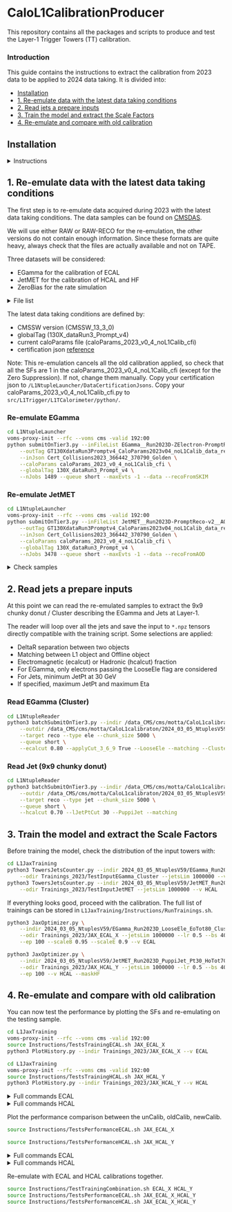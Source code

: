 # CaloL1CalibrationProducer

This repository contains all the packages and scripts to produce and test the Layer-1 Trigger Towers (TT) calibration.

### Introduction

This guide contains the instructions to extract the calibration from 2023 data to be applied to 2024 data taking.
It is divided into:
- [Installation](#introduction)
- [1. Re-emulate data with the latest data taking conditions](#1-re-emulate-data-with-the-latest-data-taking-conditions)
- [2. Read jets a prepare inputs](#2-read-jets-a-prepare-inputs)
- [3. Train the model and extract the Scale Factors](#3-train-the-model-and-extract-the-scale-factors)
- [4. Re-emulate and compare with old calibration](#4-re-emulate-and-compare-with-old-calibration)

## Installation

<details>
<summary>Instructions</summary>

```bash
cmsrel CMSSW_13_3_0
cd CMSSW_13_3_0/src
cmsenv
git cms-init
git cms-addpkg L1Trigger/L1TCalorimeter
git cms-addpkg L1Trigger/L1TNtuples
git cms-addpkg L1Trigger/Configuration
git cms-addpkg L1Trigger/L1TGlobal
git cms-addpkg L1Trigger/L1TCommon
git cms-addpkg L1Trigger/L1TZDC
mkdir L1Trigger/L1TZDC/data
cd L1Trigger/L1TZDC/data
wget https://raw.githubusercontent.com/cms-data/L1Trigger-L1TCalorimeter/master/zdcLUT_HI_v0_1.txt
cd -
git clone https://github.com/cms-l1t-offline/L1Trigger-L1TCalorimeter.git L1Trigger/L1TCalorimeter/data
git clone git@github.com:elenavernazza/CaloL1CalibrationProducer.git
git cms-checkdeps -A -a
scram b -j 8 
cd CaloL1CalibrationProducer
```

Activating the latest HCAL response corrections: [GoogleDOC](https://docs.google.com/document/d/1T0ileOTXzM7kgJx0V_dbJzcWr_JNbyi1V5mvssnigAI/edit)

```bash
mkdir L1NtupleLauncher/HCALResponseCorrections
scp evernazz@lxplus.cern.ch:/afs/cern.ch/user/m/mkrohn/public/ForLaurent/HcalRespCorrs_2023_v3.0_data.txt L1NtupleLauncher/HCALResponseCorrections
scp evernazz@lxplus.cern.ch:/afs/cern.ch/user/m/mkrohn/public/ForLaurent/HcalGains_2023_v2.0_data.txt L1NtupleLauncher/HCALResponseCorrections
```
</details>

## 1. Re-emulate data with the latest data taking conditions

The first step is to re-emulate data acquired during 2023 with the latest data taking conditions.
The data samples can be found on [CMSDAS](https://cmsweb.cern.ch/das/).

We will use either RAW or RAW-RECO for the re-emulation, the other versions do not contain enough information.
Since these formats are quite heavy, always check that the files are actually available and not on TAPE.

Three datasets will be considered:
- EGamma for the calibration of ECAL
- JetMET for the calibration of HCAL and HF
- ZeroBias for the rate simulation

<details>
<summary>File list</summary>

Once the list of files for the three datasets is finalized, copy the list to a txt file inside the `L1NtupleLauncher/inputFiles` folder.

- EGamma

```bash
dasgoclient --query=="file dataset=/EGamma0/Run2023D-ZElectron-PromptReco-v2/RAW-RECO" >> L1NtupleLauncher/inputFiles/EGamma__Run2023D-ZElectron-PromptReco-v2__RAW-RECO.txt
dasgoclient --query=="file dataset=/EGamma1/Run2023D-ZElectron-PromptReco-v2/RAW-RECO" >> L1NtupleLauncher/inputFiles/EGamma__Run2023D-ZElectron-PromptReco-v2__RAW-RECO.txt
```

Choose the runs you want to keep for the testing (around 150 files for EGamma): here 370774, 370775, 370776.
```bash
grep -v -E '370/(774|775|776)' L1NtupleLauncher/inputFiles/EGamma__Run2023D-ZElectron-PromptReco-v2__RAW-RECO.txt > L1NtupleLauncher/inputFiles/EGamma__Run2023D-ZElectron-PromptReco-v2__RAW-RECO__Training.txt
grep -E '370/(774|775|776)' L1NtupleLauncher/inputFiles/EGamma__Run2023D-ZElectron-PromptReco-v2__RAW-RECO.txt > L1NtupleLauncher/inputFiles/EGamma__Run2023D-ZElectron-PromptReco-v2__RAW-RECO__Testing.txt
```

- JetMET

```bash
dasgoclient --query=="file dataset=/JetMET0/Run2023D-PromptReco-v2/AOD" >> L1NtupleLauncher/inputFiles/JetMET__Run2023D-PromptReco-v2__AOD.txt
dasgoclient --query=="file dataset=/JetMET1/Run2023D-PromptReco-v2/AOD" >> L1NtupleLauncher/inputFiles/JetMET__Run2023D-PromptReco-v2__AOD.txt
```

Choose the runs you want to keep for the testing (around 30 files for Jet): here 370775.
```bash
grep -v -E '370/775' L1NtupleLauncher/inputFiles/JetMET__Run2023D-PromptReco-v2__AOD.txt > L1NtupleLauncher/inputFiles/JetMET__Run2023D-PromptReco-v2__AOD__Training.txt
grep -E '370/775' L1NtupleLauncher/inputFiles/JetMET__Run2023D-PromptReco-v2__AOD.txt > L1NtupleLauncher/inputFiles/JetMET__Run2023D-PromptReco-v2__AOD__Testing.txt
```

- ZeroBias (around 30 files only for testing)

```bash
dasgoclient --query=="file dataset=/EphemeralZeroBias0/Run2023D-v1/RAW" >> L1NtupleLauncher/inputFiles/EphemeralZeroBias__Run2023D-v1__RAW__Testing.txt
```

</details>

The latest data taking conditions are defined by:
- CMSSW version (CMSSW_13_3_0)
- globalTag (130X_dataRun3_Prompt_v4)
- current caloParams file (caloParams_2023_v0_4_noL1Calib_cfi)
- certification json [reference](https://cms-service-dqmdc.web.cern.ch/CAF/certification/Collisions23/PromptReco/Cert_Collisions2023_366442_370790_Golden.json)

Note: This re-emulation cancels all the old calibration applied, so check that all the SFs are 1 in the caloParams_2023_v0_4_noL1Calib_cfi (except for the Zero Suppression). If not, change them manually.
Copy your certification json to `/L1NtupleLauncher/DataCertificationJsons`.
Copy your caloParams_2023_v0_4_noL1Calib_cfi.py to `src/L1Trigger/L1TCalorimeter/python/`.

### Re-emulate EGamma

```bash
cd L1NtupleLauncher
voms-proxy-init --rfc --voms cms -valid 192:00
python submitOnTier3.py --inFileList EGamma__Run2023D-ZElectron-PromptReco-v2__RAW-RECO__Training \
    --outTag GT130XdataRun3Promptv4_CaloParams2023v04_noL1Calib_data_reco_json \
    --inJson Cert_Collisions2023_366442_370790_Golden \
    --caloParams caloParams_2023_v0_4_noL1Calib_cfi \
    --globalTag 130X_dataRun3_Prompt_v4 \
    --nJobs 1489 --queue short --maxEvts -1 --data --recoFromSKIM
```

### Re-emulate JetMET

```bash
cd L1NtupleLauncher
voms-proxy-init --rfc --voms cms -valid 192:00
python submitOnTier3.py --inFileList JetMET__Run2023D-PromptReco-v2__AOD__Training \
    --outTag GT130XdataRun3Promptv4_CaloParams2023v04_noL1Calib_data_reco_json \
    --inJson Cert_Collisions2023_366442_370790_Golden \
    --caloParams caloParams_2023_v0_4_noL1Calib_cfi \
    --globalTag 130X_dataRun3_Prompt_v4 \
    --nJobs 3478 --queue short --maxEvts -1 --data --recoFromAOD
```

<details>
<summary>Check samples</summary>

Since many files are on TAPE, some jobs will fail due to error opening the file.
To only select the good files and eventually resubmit non-finished jobs use:

```bash
python3 resubmit_Unfinished.py /data_CMS/cms/motta/CaloL1calibraton/L1NTuples/EGamma__Run2023D-ZElectron-PromptReco-v2__RAW-RECO__Training__GT130XdataRun3Promptv4_CaloParams2023v04_noL1Calib_data_reco_json
```
```bash
python3 resubmit_Unfinished.py /data_CMS/cms/motta/CaloL1calibraton/L1NTuples/JetMET__Run2023D-PromptReco-v2__AOD__Training__GT130XdataRun3Promptv4_CaloParams2023v04_noL1Calib_data_reco_json
```

You can plot the re-emulated samples using:

```bash
cd L1Plotting
python3 resolutions.py --indir EGamma__Run2023D-ZElectron-PromptReco-v2__RAW-RECO__Training__GT130XdataRun3Promptv4_CaloParams2023v04_noL1Calib_data_reco_json__GT130XdataRun3Promptv4_CaloParams2023v04_noL1Calib_data_reco_json/GoodNtuples \
 --outdir 2024_03_05_NtuplesV59/TestInput_EGamma2023D --label EGamma_data_reco --reco --nEvts 50000 --target ele \
 --raw --LooseEle --do_EoTot --tag _LooseEle_50K_Raw
```
```bash
python3 resolutions.py --indir JetMET__Run2023D-PromptReco-v2__AOD__Training__GT130XdataRun3Promptv4_CaloParams2023v04_noL1Calib_data_reco_json/GoodNtuples \
 --outdir 2024_03_05_NtuplesV59/TestInput_JetMET2023D --label Jet_data_reco --reco --nEvts 50000 --target jet \
 --raw --PuppiJet --jetPtcut 30 --do_HoTot --tag _PuppiJet_50K_Pt30_Raw
```

</details>

## 2. Read jets a prepare inputs

At this point we can read the re-emulated samples to extract the 9x9 chunky donut / Cluster describing the EGamma and Jets at Layer-1.

The reader will loop over all the jets and save the input to `*.npz` tensors directly compatible with the training script.
Some selections are applied:
- DeltaR separation between two objects
- Matching between L1 object and Offline object
- Electromagnetic (ecalcut) or Hadronic (hcalcut) fraction
- For EGamma, only electrons passing the LooseEle flag are considered
- For Jets, minimum JetPt at 30 GeV
- If specified, maximum JetPt and maximum Eta 

### Read EGamma (Cluster)

```bash
cd L1NtupleReader
python3 batchSubmitOnTier3.py --indir /data_CMS/cms/motta/CaloL1calibraton/L1NTuples/EGamma__Run2023D-ZElectron-PromptReco-v2__RAW-RECO__Training__GT130XdataRun3Promptv4_CaloParams2023v04_noL1Calib_data_reco_json__GT130XdataRun3Promptv4_CaloParams2023v04_noL1Calib_data_reco_json/GoodNtuples \
    --outdir /data_CMS/cms/motta/CaloL1calibraton/2024_03_05_NtuplesV59/EGamma_Run2023D_LooseEle_EoTot80_Cluster \
    --target reco --type ele --chunk_size 5000 \
    --queue short \
    --ecalcut 0.80 --applyCut_3_6_9 True --LooseEle --matching --ClusterFilter
```

### Read Jet (9x9 chunky donut)

```bash
cd L1NtupleReader
python3 batchSubmitOnTier3.py --indir /data_CMS/cms/motta/CaloL1calibraton/L1NTuples/JetMET__Run2023D-PromptReco-v2__AOD__Training__GT130XdataRun3Promptv4_CaloParams2023v04_noL1Calib_data_reco_json/GoodNtuples \
    --outdir /data_CMS/cms/motta/CaloL1calibraton/2024_03_05_NtuplesV59/JetMET_Run2023D_PuppiJet_Pt30_HoTot70 \
    --target reco --type jet --chunk_size 5000 \
    --queue short \
    --hcalcut 0.70 --lJetPtCut 30 --PuppiJet --matching
```

## 3. Train the model and extract the Scale Factors

Before training the model, check the distribution of the input towers with:

```bash
cd L1JaxTraining
python3 TowersJetsCounter.py --indir 2024_03_05_NtuplesV59/EGamma_Run2023D_LooseEle_EoTot80_Cluster/GoodNtuples/tensors \
    --odir Trainings_2023/TestInputEGamma_Cluster --jetsLim 1000000 --v ECAL
python3 TowersJetsCounter.py --indir 2024_03_05_NtuplesV59/JetMET_Run2023D_PuppiJet_Pt30_HoTot70/GoodNtuples/tensors \
    --odir Trainings_2023/TestInputJetMET --jetsLim 1000000 --v HCAL
```

If everything looks good, proceed with the calibration. The full list of trainings can be stored in `L1JaxTraining/Instructions/RunTrainings.sh`.

```bash
python3 JaxOptimizer.py \
    --indir 2024_03_05_NtuplesV59/EGamma_Run2023D_LooseEle_EoTot80_Cluster/GoodNtuples/tensors \
    --odir Trainings_2023/JAX_ECAL_X --jetsLim 1000000 --lr 0.5 --bs 4096 \
    --ep 100 --scaleB 0.95 --scaleE 0.9 --v ECAL
```
```bash
python3 JaxOptimizer.py \
    --indir 2024_03_05_NtuplesV59/JetMET_Run2023D_PuppiJet_Pt30_HoTot70/GoodNtuples/tensors \
    --odir Trainings_2023/JAX_HCAL_Y --jetsLim 1000000 --lr 0.5 --bs 4096 \
    --ep 100 --v HCAL --maskHF
```

## 4. Re-emulate and compare with old calibration

You can now test the performance by plotting the SFs and re-emulating on the testing sample.

```bash
cd L1JaxTraining
voms-proxy-init --rfc --voms cms -valid 192:00
source Instructions/TestsTrainingECAL.sh JAX_ECAL_X
python3 PlotHistory.py --indir Trainings_2023/JAX_ECAL_X --v ECAL 
```
```bash
cd L1JaxTraining
voms-proxy-init --rfc --voms cms -valid 192:00
source Instructions/TestsTrainingHCAL.sh JAX_HCAL_Y
python3 PlotHistory.py --indir Trainings_2023/JAX_HCAL_Y --v HCAL 
```

<details>
<summary>Full commands ECAL</summary>

#### Testing

```bash
cd L1JaxTraining
voms-proxy-init --rfc --voms cms -valid 192:00
python3 SFPlots.py --indir Trainings_2023/JAX_ECAL_X --v ECAL
python3 ProduceCaloParams.py --name caloParams_2023_JAX_ECAL_X_newCalib_cfi \
 --ECAL Trainings_2023/JAX_ECAL_X/ScaleFactors_ECAL.csv \
 --base caloParams_2023_v0_4_noL1Calib_cfi.py

python3 RDF_ResolutionFast.py --indir EGamma__Run2023D-ZElectron-PromptReco-v2__RAW-RECO__GT130XdataRun3Promptv4_CaloParams2023v04_noL1Calib_data_reco_json/GoodNtuples \
 --reco --target ele --do_EoTot --raw --LooseEle --nEvts 100000 --no_plot \
 --ECALcalib --caloParam caloParams_2023_JAX_ECAL_X_newCalib_cfi.py --outdir Trainings_2023/JAX_ECAL_X/NtuplesVnew

python3 RDF_ResolutionFast.py --indir EGamma__Run2023D-ZElectron-PromptReco-v2__RAW-RECO__GT130XdataRun3Promptv4_CaloParams2023v04_noL1Calib_data_reco_json/GoodNtuples \
 --reco --target ele --do_EoTot --raw --LooseEle --nEvts 100000 --no_plot \
 --ECALcalib --caloParam caloParams_2023_v0_4_cfi.py \
 --outdir Trainings_2023/JAX_ECAL_0/NtuplesVold

python3 RDF_ResolutionFast.py --indir EGamma__Run2023D-ZElectron-PromptReco-v2__RAW-RECO__GT130XdataRun3Promptv4_CaloParams2023v04_noL1Calib_data_reco_json/GoodNtuples \
 --reco --target ele --do_EoTot --raw --LooseEle --nEvts 100000 --no_plot \
 --ECALcalib --caloParam caloParams_2023_v0_4_noL1Calib_cfi.py \
 --outdir Trainings_2023/JAX_ECAL_0/NtuplesVunc

python3 comparisonPlotsFast.py --target ele --reco \
 --old Trainings_2023/JAX_ECAL_0/NtuplesVold --unc Trainings_2023/JAX_ECAL_0/NtuplesVunc \
 --do_EoTot --doRate False --doTurnOn False \
 --indir Trainings_2023/JAX_ECAL_X/NtuplesVnew
```

#### Submit re-emulation

```bash
cd L1NtupleLauncher
voms-proxy-init --rfc --voms cms -valid 192:00
python3 submitOnTier3.py --inFileList EphemeralZeroBias__Run2023D-v1__Run369870__RAW \
    --outTag GT130XdataRun3Promptv4_CaloParams2023v04_noL1Calib_data \
    --nJobs 151 --queue short --maxEvts 2000 \
    --globalTag 130X_dataRun3_Prompt_v4 --data \
    --caloParams caloParams_2023_v0_4_noL1Calib_cfi
python3 submitOnTier3.py --inFileList EphemeralZeroBias__Run2023D-v1__Run369870__RAW \
    --outTag GT130XdataRun3Promptv4_CaloParams2023v04_data \
    --nJobs 151 --queue short --maxEvts 2000 \
    --globalTag 130X_dataRun3_Prompt_v4 --data \
    --caloParams caloParams_2023_v0_4_cfi
python3 submitOnTier3.py --inFileList EphemeralZeroBias__Run2023D-v1__Run369870__RAW \
    --outTag GT130XdataRun3Promptv4_CaloParams2023JAX_ECAL_X_data \
    --nJobs 151 --queue short --maxEvts 2000 \
    --globalTag 130X_dataRun3_Prompt_v4 --data \
    --caloParams caloParams_2023_JAX_ECAL_X_newCalib_cfi

python submitOnTier3.py --inFileList EGamma__Run2023D-ZElectron-PromptReco-v2__RAW-RECO \
    --outTag GT130XdataRun3Promptv4_CaloParams2023v04_noL1Calib_data_reco_json \
    --inJson Cert_Collisions2023_366442_370790_Golden \
    --globalTag 130X_dataRun3_Prompt_v4 \
    --nJobs 300 --queue short --maxEvts -1 --data --recoFromSKIM \
    --caloParams caloParams_2023_v0_4_noL1Calib_cfi
python submitOnTier3.py --inFileList EGamma__Run2023D-ZElectron-PromptReco-v2__RAW-RECO \
    --outTag GT130XdataRun3Promptv4_CaloParams2023v04_data_reco_json \
    --inJson Cert_Collisions2023_366442_370790_Golden \
    --globalTag 130X_dataRun3_Prompt_v4 \
    --nJobs 300 --queue short --maxEvts -1 --data --recoFromSKIM \
    --caloParams caloParams_2023_v0_4_cfi
python submitOnTier3.py --inFileList EGamma__Run2023D-ZElectron-PromptReco-v2__RAW-RECO \
    --outTag GT130XdataRun3Promptv4_CaloParams2023JAX_ECAL_X_data_reco_json \
    --inJson Cert_Collisions2023_366442_370790_Golden \
    --globalTag 130X_dataRun3_Prompt_v4 \
    --nJobs 300 --queue short --maxEvts -1 --data --recoFromSKIM \
    --caloParams caloParams_2023_JAX_ECAL_X_newCalib_cfi
```

#### Select good files

```bash
python3 resubmit_Unfinished.py /data_CMS/cms/motta/CaloL1calibraton/L1NTuples/EGamma__Run2023D-ZElectron-PromptReco-v2__RAW-RECO__GT130XdataRun3Promptv4_CaloParams2023v04_noL1Calib_data_reco_json
python3 resubmit_Unfinished.py /data_CMS/cms/motta/CaloL1calibraton/L1NTuples/EGamma__Run2023D-ZElectron-PromptReco-v2__RAW-RECO__GT130XdataRun3Promptv4_CaloParams2023v04_data_reco_json
```
</details>

<details>
<summary>Full commands HCAL</summary>

#### Testing

```bash
cd L1JaxTraining
python3 SFPlots.py --indir Trainings_2023/JAX_HCAL_Y
python3 ProduceCaloParams.py --name caloParams_2023_JAX_HCAL_Y_newCalib_cfi \
    --HCAL ./Trainings_2023/JAX_HCAL_Y/ScaleFactors_HCAL.csv --HF ./Trainings_2023/JAX_HCAL_Y/ScaleFactors_HCAL.csv \
    --base caloParams_2023_v0_4_noL1Calib_cfi.py

python3 RDF_ResolutionFast.py --indir JetMET__Run2023B-PromptReco-v1__Run367079__AOD__GT130XdataRun3Promptv4_CaloParams2023v04_noL1Calib_data_reco_json/GoodNtuples \
 --reco --target jet --do_HoTot --raw --PuppiJet --jetPtcut 30 --nEvts 100000 --no_plot \
 --HCALcalib --caloParam caloParams_2023_v0_4_cfi.py \
 --outdir Trainings_2023/JAX_HCAL_0/NtuplesVold --no_Satu
python3 RDF_ResolutionFast.py --indir JetMET__Run2023B-PromptReco-v1__Run367079__AOD__GT130XdataRun3Promptv4_CaloParams2023v04_noL1Calib_data_reco_json/GoodNtuples \
 --reco --target jet --do_HoTot --raw --PuppiJet --jetPtcut 30 --nEvts 100000 --no_plot \
 --HCALcalib --caloParam caloParams_2023_v0_4_noL1Calib_cfi.py \
 --outdir Trainings_2023/JAX_HCAL_0/NtuplesVunc --no_Satu
python3 RDF_ResolutionFast.py --indir JetMET__Run2023B-PromptReco-v1__Run367079__AOD__GT130XdataRun3Promptv4_CaloParams2023v04_noL1Calib_data_reco_json/GoodNtuples \
 --reco --target jet --do_HoTot --raw --PuppiJet --jetPtcut 30 --nEvts 100000 --no_plot \
 --HCALcalib --caloParam caloParams_2023_JAX_HCAL_Y_newCalib_cfi.py \
 --outdir Trainings_2023/JAX_HCAL_Y/NtuplesVnew --no_Satu

python3 comparisonPlotsFast.py --target jet --reco \
 --old Trainings_2023/JAX_HCAL_0/NtuplesVold --unc Trainings_2023/JAX_HCAL_0/NtuplesVunc \
 --do_HoTot --doRate False --doTurnOn False \
 --indir Trainings_2023/JAX_HCAL_Y/NtuplesVnew
```

#### Submit re-emulation

```bash
cd L1NtupleLauncher
voms-proxy-init --rfc --voms cms -valid 192:00
python3 submitOnTier3.py --inFileList EphemeralZeroBias__Run2023D-v1__Run369870__RAW \
    --outTag GT130XdataRun3Promptv4_CaloParams2023v04_noL1Calib_data \
    --nJobs 151 --queue short --maxEvts 2000 \
    --globalTag 130X_dataRun3_Prompt_v4 --data \
    --caloParams caloParams_2023_v0_4_noL1Calib_cfi
python3 submitOnTier3.py --inFileList EphemeralZeroBias__Run2023D-v1__Run369870__RAW \
    --outTag GT130XdataRun3Promptv4_CaloParams2023v04_data \
    --nJobs 151 --queue short --maxEvts 2000 \
    --globalTag 130X_dataRun3_Prompt_v4 --data \
    --caloParams caloParams_2023_v0_4_cfi
python3 submitOnTier3.py --inFileList EphemeralZeroBias__Run2023D-v1__Run369870__RAW \
    --outTag GT130XdataRun3Promptv4_CaloParams2023JAX_HCAL_Y_data \
    --nJobs 151 --queue short --maxEvts 2000 \
    --globalTag 130X_dataRun3_Prompt_v4 --data \
    --caloParams caloParams_2023_JAX_HCAL_Y_newCalib_cfi

python3 submitOnTier3.py --inFileList JetMET__Run2023B-PromptReco-v1__Run367079__AOD \
    --outTag GT130XdataRun3Promptv4_CaloParams2023v04_noL1Calib_data_reco_json \
    --inJson Cert_Collisions2023_366442_370790_Golden \
    --nJobs 39 --queue short --maxEvts 3000 \
    --globalTag 130X_dataRun3_Prompt_v4 --data --recoFromAOD \
    --caloParams caloParams_2023_v0_4_noL1Calib_cfi
python3 submitOnTier3.py --inFileList JetMET__Run2023B-PromptReco-v1__Run367079__AOD \
    --outTag GT130XdataRun3Promptv4_CaloParams2023v04_data_reco_json \
    --inJson Cert_Collisions2023_366442_370790_Golden \
    --nJobs 39 --queue short --maxEvts 3000 \
    --globalTag 130X_dataRun3_Prompt_v4 --data --recoFromAOD \
    --caloParams caloParams_2023_v0_4_cfi
python3 submitOnTier3.py --inFileList JetMET__Run2023B-PromptReco-v1__Run367079__AOD \
    --outTag GT130XdataRun3Promptv4_CaloParams2023JAX_HCAL_Y_data_reco_json \
    --inJson Cert_Collisions2023_366442_370790_Golden \
    --nJobs 39 --queue short --maxEvts 3000 \
    --globalTag 130X_dataRun3_Prompt_v4 --data --recoFromAOD \
    --caloParams caloParams_2023_JAX_HCAL_Y_newCalib_cfi
```

#### Select good files

```bash
python3 resubmit_Unfinished.py /data_CMS/cms/motta/CaloL1calibraton/L1NTuples/JetMET__Run2023B-PromptReco-v1__Run367079__AOD__GT130XdataRun3Promptv4_CaloParams2023v04_noL1Calib_data_reco_json
python3 resubmit_Unfinished.py /data_CMS/cms/motta/CaloL1calibraton/L1NTuples/JetMET__Run2023B-PromptReco-v1__Run367079__AOD__GT130XdataRun3Promptv4_CaloParams2023v04_data_reco_json
```

#### HCAL corrections

```bash
cd L1NtupleLauncher
voms-proxy-init --rfc --voms cms -valid 192:00
python3 submitOnTier3.py --inFileList EphemeralZeroBias__Run2023D-v1__Run369870__RAW \
    --outTag GT130XdataRun3Promptv4_HCALCorr_CaloParams2023v04_noL1Calib_data \
    --nJobs 151 --queue short --maxEvts 2000 \
    --globalTag 130X_dataRun3_Prompt_v4 --data \
    --caloParams caloParams_2023_v0_4_noL1Calib_cfi
python3 submitOnTier3.py --inFileList EphemeralZeroBias__Run2023D-v1__Run369870__RAW \
    --outTag GT130XdataRun3Promptv4_HCALCorr_CaloParams2023v04_data \
    --nJobs 151 --queue short --maxEvts 2000 \
    --globalTag 130X_dataRun3_Prompt_v4 --data \
    --caloParams caloParams_2023_v0_4_cfi

python submitOnTier3.py --inFileList EGamma__Run2023D-ZElectron-PromptReco-v2__RAW-RECO \
    --outTag GT130XdataRun3Promptv4_HCALCorr_CaloParams2023v04_noL1Calib_data_reco_json \
    --inJson Cert_Collisions2023_366442_370790_Golden \
    --globalTag 130X_dataRun3_Prompt_v4 \
    --nJobs 300 --queue short --maxEvts -1 --data --recoFromSKIM \
    --caloParams caloParams_2023_v0_4_noL1Calib_cfi
python submitOnTier3.py --inFileList EGamma__Run2023D-ZElectron-PromptReco-v2__RAW-RECO \
    --outTag GT130XdataRun3Promptv4_HCALCorr_CaloParams2023v04_data_reco_json \
    --inJson Cert_Collisions2023_366442_370790_Golden \
    --globalTag 130X_dataRun3_Prompt_v4 \
    --nJobs 300 --queue short --maxEvts -1 --data --recoFromSKIM \
    --caloParams caloParams_2023_v0_4_cfi

python3 submitOnTier3.py --inFileList JetMET__Run2023B-PromptReco-v1__Run367079__AOD \
    --outTag GT130XdataRun3Promptv4_HCALCorr_CaloParams2023v04_noL1Calib_data_reco_json \
    --inJson Cert_Collisions2023_366442_370790_Golden \
    --nJobs 39 --queue short --maxEvts 3000 \
    --globalTag 130X_dataRun3_Prompt_v4 --data --recoFromAOD \
    --caloParams caloParams_2023_v0_4_noL1Calib_cfi
python3 submitOnTier3.py --inFileList JetMET__Run2023B-PromptReco-v1__Run367079__AOD \
    --outTag GT130XdataRun3Promptv4_HCALCorr_CaloParams2023v04_data_reco_json \
    --inJson Cert_Collisions2023_366442_370790_Golden \
    --nJobs 39 --queue short --maxEvts 3000 \
    --globalTag 130X_dataRun3_Prompt_v4 --data --recoFromAOD \
    --caloParams caloParams_2023_v0_4_cfi
```

</details>

Plot the performance comparison between the unCalib, oldCalib, newCalib.

```bash
source Instructions/TestsPerformanceECAL.sh JAX_ECAL_X
```
```bash
source Instructions/TestsPerformanceHCAL.sh JAX_HCAL_Y
```

<details>
<summary>Full commands ECAL</summary>

```bash
cd L1Plotting
python3 rate.py \
    --indir EphemeralZeroBias__Run2023D-v1__Run369870__RAW__GT130XdataRun3Promptv4_CaloParams2023v04_noL1Calib_data \
    --outdir 2024_03_05_NtuplesV59/JAX_ECAL/NtuplesVuncL1pt --target ele --raw --nEvts 100000 --no_plot
python3 rate.py \
    --indir EphemeralZeroBias__Run2023D-v1__Run369870__RAW__GT130XdataRun3Promptv4_CaloParams2023v04_data \
    --outdir 2024_03_05_NtuplesV59/JAX_ECAL/NtuplesVoldL1pt --target ele --raw --nEvts 100000 --no_plot
python3 rate.py \
    --indir EphemeralZeroBias__Run2023D-v1__Run369870__RAW__GT130XdataRun3Promptv4_CaloParams2023JAX_ECAL_X_data \
    --outdir 2024_03_05_NtuplesV59/JAX_ECAL_X/NtuplesVnew --target ele --raw --nEvts 100000 --no_plot --tag L1pt

python3 turnOn.py \
    --indir EGamma__Run2023D-ZElectron-PromptReco-v2__RAW-RECO__GT130XdataRun3Promptv4_CaloParams2023v04_noL1Calib_data_reco_json/GoodNtuples \
    --outdir 2024_03_05_NtuplesV59/JAX_ECAL/NtuplesVuncL1pt --reco --target ele --raw --LooseEle --nEvts 100000
python3 turnOn.py \
    --indir EGamma__Run2023D-ZElectron-PromptReco-v2__RAW-RECO__GT130XdataRun3Promptv4_CaloParams2023v04_data_reco_json/GoodNtuples \
    --outdir 2024_03_05_NtuplesV59/JAX_ECAL/NtuplesVoldL1pt --reco --target ele --raw --LooseEle --nEvts 100000
python3 turnOn.py \
    --indir EGamma__Run2023D-ZElectron-PromptReco-v2__RAW-RECO__GT130XdataRun3Promptv4_CaloParams2023JAX_ECAL_X_data_reco_json \
    --outdir 2024_03_05_NtuplesV59/JAX_ECAL_X/NtuplesVnew --reco --target ele --raw --LooseEle --nEvts 100000 --tag L1pt

python3 resolutions.py \
    --indir EGamma__Run2023D-ZElectron-PromptReco-v2__RAW-RECO__GT130XdataRun3Promptv4_CaloParams2023v04_noL1Calib_data_reco_json/GoodNtuples \
    --outdir 2024_03_05_NtuplesV59/JAX_ECAL/NtuplesVuncL1pt --reco --target ele --raw --LooseEle --nEvts 100000 --no_plot
python3 resolutions.py \
    --indir EGamma__Run2023D-ZElectron-PromptReco-v2__RAW-RECO__GT130XdataRun3Promptv4_CaloParams2023v04_data_reco_json/GoodNtuples \
    --outdir 2024_03_05_NtuplesV59/JAX_ECAL/NtuplesVoldL1pt --reco --target ele --raw --LooseEle --nEvts 100000 --no_plot
python3 resolutions.py \
    --indir EGamma__Run2023D-ZElectron-PromptReco-v2__RAW-RECO__GT130XdataRun3Promptv4_CaloParams2023JAX_ECAL_X_data_reco_json \
    --outdir 2024_03_05_NtuplesV59/JAX_ECAL_X/NtuplesVnew --reco --target ele --raw --LooseEle --nEvts 100000 --no_plot --tag L1pt

python3 comparisonPlots.py \
    --indir 2024_03_05_NtuplesV59/JAX_ECAL_X/NtuplesVnew  --target ele --reco \
    --old 2024_03_05_NtuplesV59/JAX_ECAL/NtuplesVoldL1pt \
    --unc 2024_03_05_NtuplesV59/JAX_ECAL/NtuplesVuncL1pt \
    --thrsFixRate 10 --thrsFixRate 12 --thrsFixRate 20 --thrsFixRate 36 --tag L1pt

python3 rate.py \
    --indir EphemeralZeroBias__Run2023D-v1__Run369870__RAW__GT130XdataRun3Promptv4_CaloParams2023v04_noL1Calib_data \
    --outdir 2024_03_05_NtuplesV59/JAX_ECAL/NtuplesVuncL1pt --target ele --raw --nEvts 100000 --no_plot --offline
python3 rate.py \
    --indir EphemeralZeroBias__Run2023D-v1__Run369870__RAW__GT130XdataRun3Promptv4_CaloParams2023v04_data \
    --outdir 2024_03_05_NtuplesV59/JAX_ECAL/NtuplesVoldL1pt --target ele --raw --nEvts 100000 --no_plot --offline
python3 rate.py \
    --indir EphemeralZeroBias__Run2023D-v1__Run369870__RAW__GT130XdataRun3Promptv4_CaloParams2023JAX_ECAL_X_data \
    --outdir 2024_03_05_NtuplesV59/JAX_ECAL_X/NtuplesVnew --target ele --raw --nEvts 100000 --no_plot --offline --tag L1pt

python3 comparisonPlots.py \
    --indir 2024_03_05_NtuplesV59/JAX_ECAL_X/NtuplesVnew  --target ele --reco \
    --old 2024_03_05_NtuplesV59/JAX_HCAL/NtuplesVoldL1pt \
    --unc 2024_03_05_NtuplesV59/JAX_HCAL/NtuplesVuncL1pt \
    --thrsFixRate 20 --thrsFixRate 30 --thrsFixRate 40 --tag L1pt --offline --doResponse False --doResolution False
```
</details>

<details>
<summary>Full commands HCAL</summary>

```bash
cd L1Plotting
python3 rate.py \
    --indir EphemeralZeroBias__Run2023D-v1__Run369870__RAW__GT130XdataRun3Promptv4_CaloParams2023v04_noL1Calib_data \
    --outdir 2024_03_05_NtuplesV59/JAX_HCAL/NtuplesVuncL1ptNoSatu --target jet --raw --nEvts 100000 --no_plot
python3 rate.py \
    --indir EphemeralZeroBias__Run2023D-v1__Run369870__RAW__GT130XdataRun3Promptv4_CaloParams2023v04_data \
    --outdir 2024_03_05_NtuplesV59/JAX_HCAL/NtuplesVoldL1ptNoSatu --target jet --raw --nEvts 100000 --no_plot
python3 rate.py \
    --indir EphemeralZeroBias__Run2023D-v1__Run369870__RAW__GT130XdataRun3Promptv4_CaloParams2023JAX_HCAL_Y_data \
    --outdir 2024_03_05_NtuplesV59/JAX_HCAL_Y/NtuplesVnew --target jet --raw --nEvts 100000 --no_plot --tag L1ptNoSatu

python3 turnOn.py \
    --indir JetMET__Run2023B-PromptReco-v1__Run367079__AOD__GT130XdataRun3Promptv4_CaloParams2023v04_noL1Calib_data_reco_json/GoodNtuples \
    --outdir 2024_03_05_NtuplesV59/JAX_HCAL/NtuplesVuncL1ptNoSatu --reco --target jet --raw --PuppiJet --nEvts 100000
python3 turnOn.py \
    --indir JetMET__Run2023B-PromptReco-v1__Run367079__AOD__GT130XdataRun3Promptv4_CaloParams2023v04_data_reco_json/GoodNtuples \
    --outdir 2024_03_05_NtuplesV59/JAX_HCAL/NtuplesVoldL1ptNoSatu --reco --target jet --raw --PuppiJet --nEvts 100000
python3 turnOn.py \
    --indir JetMET__Run2023B-PromptReco-v1__Run367079__AOD__GT130XdataRun3Promptv4_CaloParams2023JAX_HCAL_Y_data_reco_json \
    --outdir 2024_03_05_NtuplesV59/JAX_HCAL_Y/NtuplesVnew --reco --target jet --raw --PuppiJet --nEvts 100000 --tag L1ptNoSatu

python3 resolutions.py \
    --indir JetMET__Run2023B-PromptReco-v1__Run367079__AOD__GT130XdataRun3Promptv4_CaloParams2023v04_noL1Calib_data_reco_json/GoodNtuples \
    --outdir 2024_03_05_NtuplesV59/JAX_HCAL/NtuplesVuncL1ptNoSatu --reco --target jet --raw --PuppiJet --jetPtcut 30 --nEvts 100000 --no_plot --no_Satu
python3 resolutions.py \
    --indir JetMET__Run2023B-PromptReco-v1__Run367079__AOD__GT130XdataRun3Promptv4_CaloParams2023v04_data_reco_json/GoodNtuples \
    --outdir 2024_03_05_NtuplesV59/JAX_HCAL/NtuplesVoldL1ptNoSatu --reco --target jet --raw --PuppiJet --jetPtcut 30 --nEvts 100000 --no_plot --no_Satu
python3 resolutions.py \
    --indir JetMET__Run2023B-PromptReco-v1__Run367079__AOD__GT130XdataRun3Promptv4_CaloParams2023JAX_HCAL_Y_data_reco_json \
    --outdir 2024_03_05_NtuplesV59/JAX_HCAL_Y/NtuplesVnew --reco --target jet --raw --PuppiJet --jetPtcut 30 --nEvts 100000 --no_plot --tag L1ptNoSatu --no_Satu

python3 comparisonPlots.py \
    --indir 2024_03_05_NtuplesV59/JAX_HCAL_Y/NtuplesVnew  --target jet --reco \
    --old 2024_03_05_NtuplesV59/JAX_HCAL/NtuplesVoldL1ptNoSatu \
    --unc 2024_03_05_NtuplesV59/JAX_HCAL/NtuplesVuncL1ptNoSatu \
    --thrsFixRate 40 --thrsFixRate 60 --thrsFixRate 80 --thrsFixRate 100 --tag L1ptNoSatu

python3 rate.py \
    --indir EphemeralZeroBias__Run2023D-v1__Run369870__RAW__GT130XdataRun3Promptv4_CaloParams2023v04_noL1Calib_data \
    --outdir 2024_03_05_NtuplesV59/JAX_HCAL/NtuplesVuncL1ptNoSatu --target jet --raw --nEvts 100000 --no_plot --offline
python3 rate.py \
    --indir EphemeralZeroBias__Run2023D-v1__Run369870__RAW__GT130XdataRun3Promptv4_CaloParams2023v04_data \
    --outdir 2024_03_05_NtuplesV59/JAX_HCAL/NtuplesVoldL1ptNoSatu --target jet --raw --nEvts 100000 --no_plot --offline
python3 rate.py \
    --indir EphemeralZeroBias__Run2023D-v1__Run369870__RAW__GT130XdataRun3Promptv4_CaloParams2023JAX_HCAL_Y_data \
    --outdir 2024_03_05_NtuplesV59/JAX_HCAL_Y/NtuplesVnew --target jet --raw --nEvts 100000 --no_plot --offline --tag L1ptNoSatu

python3 comparisonPlots.py \
    --indir 2024_03_05_NtuplesV59/JAX_HCAL_Y/NtuplesVnew  --target jet --reco \
    --old 2024_03_05_NtuplesV59/JAX_HCAL/NtuplesVoldL1ptNoSatu \
    --unc 2024_03_05_NtuplesV59/JAX_HCAL/NtuplesVuncL1ptNoSatu \
    --thrsFixRate 60 --thrsFixRate 70 --thrsFixRate 80 --tag L1ptNoSatu --offline --doResponse False --doResolution False
```
</details>

Re-emulate with ECAL and HCAL calibrations together.

```bash
source Instructions/TestTrainingCombination.sh ECAL_X HCAL_Y
source Instructions/TestsPerformanceECAL.sh JAX_ECAL_X_HCAL_Y
source Instructions/TestsPerformanceHCAL.sh JAX_ECAL_X_HCAL_Y
```
